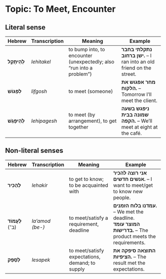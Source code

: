 # Topic: To Meet, Encounter

## Literal sense

| **Hebrew**       | **Transcription** | **Meaning**                                                          | **Example**                                                          |
| ---------------- | ----------------- | -------------------------------------------------------------------- | -------------------------------------------------------------------- |
| **לְהִיתָּקֵל**      | *lehitakel*       | to bump into, to encounter (unexpectedly; also “run into a problem”) | **נתקלתי בחבר ישן ברחוב.** – I ran into an old friend on the street. |
| **לִפְגּוֹשׁ**       | *lifgosh*         | to meet (someone)                                                    | **מחר אפגוש את הלקוח.** – Tomorrow I’ll meet the client.             |
| **לְהִיפָּגֵשׁ**      | *lehipagesh*      | to meet (by arrangement), to get together                            | **ניפגש בשעה שמונה בבית הקפה.** – We’ll meet at eight at the café.   |

## Non-literal senses

| **Hebrew**        | **Transcription** | **Meaning**                                      | **Example**                                                                                                   |
| ----------------- | ----------------- | ------------------------------------------------ | ------------------------------------------------------------------------------------------------------------- |
| **לְהַכִּיר**        | *lehakir*         | to get to know; to be acquainted with             | **אני רוצה להכיר אנשים חדשים.** – I want to meet/get to know new people.                                      |
| **לַעֲמוֹד** (ב־)   | *la’amod (be-)*   | to meet/satisfy a requirement, deadline           | **עמדנו בלוח הזמנים.** – We met the deadline. <br> **המוצר עומד בדרישות.** – The product meets the requirements. |
| **לְסַפֵּק**         | *lesapek*         | to meet/satisfy expectations, demand; to supply   | **התוצאה סיפקה את הציפיות.** – The result met the expectations.                                               |
